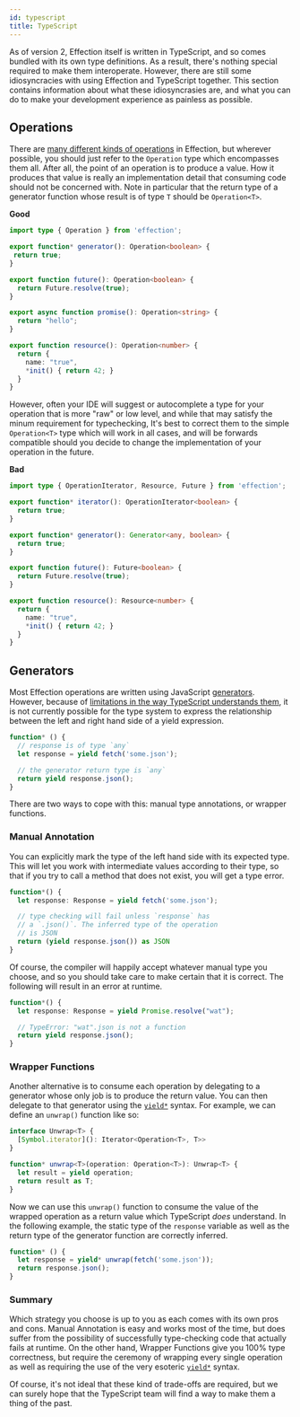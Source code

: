 ```yaml
---
id: typescript
title: TypeScript
---
```

As of version 2, Effection itself is written in TypeScript, and so comes bundled
with its own type definitions. As a result, there's nothing special required to
make them interoperate. However, there are still some idiosyncracies with
using Effection and TypeScript together. This section contains information about
what these idiosyncrasies are, and what you can do to make your development
experience as painless as possible.

## Operations

There are [many different kinds of operations][operations] in
Effection, but wherever possible, you should just refer to the
`Operation` type which encompasses them all. After all, the point of
an operation is to produce a value. How it produces that value is
really an implementation detail that consuming code should not be
concerned with. Note in particular that the return type of a generator
function whose result is of type `T` should be `Operation<T>`.

**Good**
```ts
import type { Operation } from 'effection';

export function* generator(): Operation<boolean> {
 return true;
}

export function future(): Operation<boolean> {
  return Future.resolve(true);
}

export async function promise(): Operation<string> {
  return "hello";
}

export function resource(): Operation<number> {
  return {
    name: "true",
    *init() { return 42; }
  }
}
```

However, often your IDE will suggest or autocomplete a type for your
operation that is more "raw" or low level, and while that may satisfy the
minum requirement for typechecking, It's best to correct them to the simple
`Operation<T>` type which will work in all cases, and will be forwards
compatible should you decide to change the implementation of your operation
in the future.

**Bad**
``` typescript
import type { OperationIterator, Resource, Future } from 'effection';

export function* iterator(): OperationIterator<boolean> {
  return true;
}

export function* generator(): Generator<any, boolean> {
  return true;
}

export function future(): Future<boolean> {
  return Future.resolve(true);
}

export function resource(): Resource<number> {
  return {
    name: "true",
    *init() { return 42; }
  }
}
```

## Generators

Most Effection operations are written using JavaScript [generators][].
However, because of [limitations in the way TypeScript understands
them][1], it is not currently possible for the type system to express
the relationship between the left and right hand side of a yield
expression.


``` typescript
function* () {
  // response is of type `any`
  let response = yield fetch('some.json');

  // the generator return type is `any`
  return yield response.json();
}
```

There are two ways to cope with this: manual type annotations, or wrapper
functions.

### Manual Annotation

You can explicitly mark the type of the left hand side with its expected type.
This will let you work with intermediate values according to their type, so that
if you try to call a method that does not exist, you will get a type error.

``` typescript
function*() {
  let response: Response = yield fetch('some.json');

  // type checking will fail unless `response` has
  // a `.json()`. The inferred type of the operation
  // is JSON
  return (yield response.json()) as JSON
}
```

Of course, the compiler will happily accept whatever manual type you choose,
and so you should take care to make certain that it is correct. The following
will result in an error at runtime.

``` typescript
function*() {
  let response: Response = yield Promise.resolve("wat");

  // TypeError: "wat".json is not a function
  return yield response.json();
}
```

### Wrapper Functions

Another alternative is to consume each operation by delegating to a generator
whose only job is to produce the return value. You can then delegate to that
generator using the [`yield*`][yield*] syntax. For example, we can define an
`unwrap()` function like so:

``` typescript
interface Unwrap<T> {
  [Symbol.iterator](): Iterator<Operation<T>, T>>
}

function* unwrap<T>(operation: Operation<T>): Unwrap<T> {
  let result = yield operation;
  return result as T;
}
```

Now we can use this `unwrap()` function to consume the value of the wrapped
operation as a return value which TypeScript _does_ understand. In the following
example, the static type of the `response` variable as well as the return type
of the generator function are correctly inferred.

``` typescript
function* () {
  let response = yield* unwrap(fetch('some.json'));
  return response.json();
}
```

### Summary

Which strategy you choose is up to you as each comes with its own pros
and cons. Manual Annotation is easy and works most of the time, but
does suffer from the possibility of successfully type-checking code
that actually fails at runtime.  On the other hand, Wrapper Functions
give you 100% type correctness, but require the ceremony of wrapping
every single operation as well as requiring the use of the very
esoteric [`yield*`][yield*] syntax.

Of course, it's not ideal that these kind of trade-offs are required,
but we can surely hope that the TypeScript team will find a way to
make them a thing of the past.

[operations]: ./tasks#operations
[generators]: ./tasks#yield
[1]: https://github.com/microsoft/TypeScript/issues/43632
[yield*]: https://developer.mozilla.org/en-US/docs/Web/JavaScript/Reference/Operators/yield*
